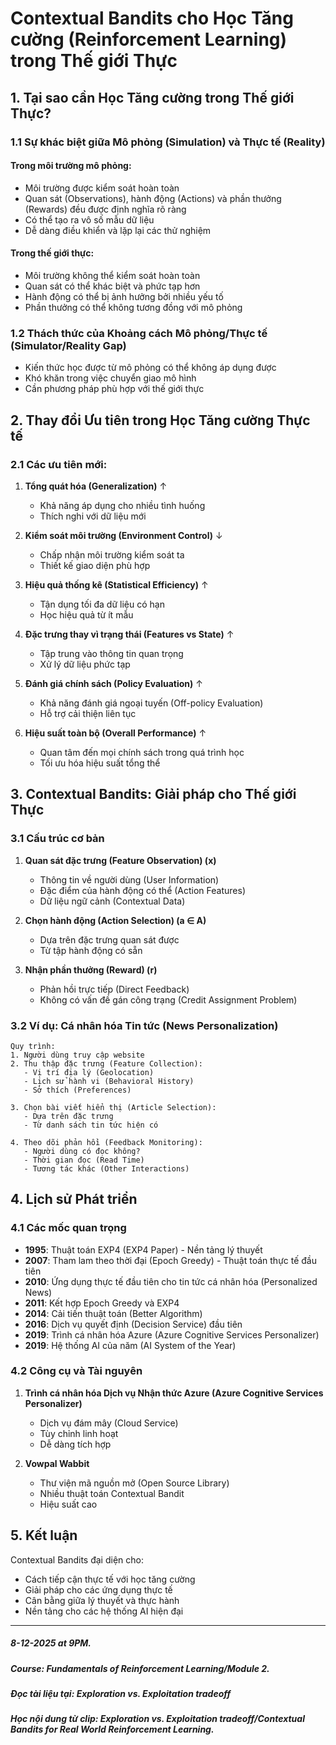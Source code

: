 # Contextual Bandits cho Học Tăng cường (Reinforcement Learning) trong Thế giới Thực

## 1. Tại sao cần Học Tăng cường trong Thế giới Thực?

### 1.1 Sự khác biệt giữa Mô phỏng (Simulation) và Thực tế (Reality)

#### Trong môi trường mô phỏng:
- Môi trường được kiểm soát hoàn toàn
- Quan sát (Observations), hành động (Actions) và phần thưởng (Rewards) đều được định nghĩa rõ ràng
- Có thể tạo ra vô số mẫu dữ liệu
- Dễ dàng điều khiển và lặp lại các thử nghiệm

#### Trong thế giới thực:
- Môi trường không thể kiểm soát hoàn toàn
- Quan sát có thể khác biệt và phức tạp hơn
- Hành động có thể bị ảnh hưởng bởi nhiều yếu tố
- Phần thưởng có thể không tương đồng với mô phỏng

### 1.2 Thách thức của Khoảng cách Mô phỏng/Thực tế (Simulator/Reality Gap)
- Kiến thức học được từ mô phỏng có thể không áp dụng được
- Khó khăn trong việc chuyển giao mô hình
- Cần phương pháp phù hợp với thế giới thực

## 2. Thay đổi Ưu tiên trong Học Tăng cường Thực tế

### 2.1 Các ưu tiên mới:
1. **Tổng quát hóa (Generalization)** ↑
   - Khả năng áp dụng cho nhiều tình huống
   - Thích nghi với dữ liệu mới

2. **Kiểm soát môi trường (Environment Control)** ↓
   - Chấp nhận môi trường kiểm soát ta
   - Thiết kế giao diện phù hợp

3. **Hiệu quả thống kê (Statistical Efficiency)** ↑
   - Tận dụng tối đa dữ liệu có hạn
   - Học hiệu quả từ ít mẫu

4. **Đặc trưng thay vì trạng thái (Features vs State)** ↑
   - Tập trung vào thông tin quan trọng
   - Xử lý dữ liệu phức tạp

5. **Đánh giá chính sách (Policy Evaluation)** ↑
   - Khả năng đánh giá ngoại tuyến (Off-policy Evaluation)
   - Hỗ trợ cải thiện liên tục

6. **Hiệu suất toàn bộ (Overall Performance)** ↑
   - Quan tâm đến mọi chính sách trong quá trình học
   - Tối ưu hóa hiệu suất tổng thể

## 3. Contextual Bandits: Giải pháp cho Thế giới Thực

### 3.1 Cấu trúc cơ bản
1. **Quan sát đặc trưng (Feature Observation) (x)**
   - Thông tin về người dùng (User Information)
   - Đặc điểm của hành động có thể (Action Features)
   - Dữ liệu ngữ cảnh (Contextual Data)

2. **Chọn hành động (Action Selection) (a ∈ A)**
   - Dựa trên đặc trưng quan sát được
   - Từ tập hành động có sẵn

3. **Nhận phần thưởng (Reward) (r)**
   - Phản hồi trực tiếp (Direct Feedback)
   - Không có vấn đề gán công trạng (Credit Assignment Problem)

### 3.2 Ví dụ: Cá nhân hóa Tin tức (News Personalization)
```
Quy trình:
1. Người dùng truy cập website
2. Thu thập đặc trưng (Feature Collection):
   - Vị trí địa lý (Geolocation)
   - Lịch sử hành vi (Behavioral History)
   - Sở thích (Preferences)

3. Chọn bài viết hiển thị (Article Selection):
   - Dựa trên đặc trưng
   - Từ danh sách tin tức hiện có

4. Theo dõi phản hồi (Feedback Monitoring):
   - Người dùng có đọc không?
   - Thời gian đọc (Read Time)
   - Tương tác khác (Other Interactions)
```

## 4. Lịch sử Phát triển

### 4.1 Các mốc quan trọng
- **1995**: Thuật toán EXP4 (EXP4 Paper) - Nền tảng lý thuyết
- **2007**: Tham lam theo thời đại (Epoch Greedy) - Thuật toán thực tế đầu tiên
- **2010**: Ứng dụng thực tế đầu tiên cho tin tức cá nhân hóa (Personalized News)
- **2011**: Kết hợp Epoch Greedy và EXP4
- **2014**: Cải tiến thuật toán (Better Algorithm)
- **2016**: Dịch vụ quyết định (Decision Service) đầu tiên
- **2019**: Trình cá nhân hóa Azure (Azure Cognitive Services Personalizer)
- **2019**: Hệ thống AI của năm (AI System of the Year)

### 4.2 Công cụ và Tài nguyên
1. **Trình cá nhân hóa Dịch vụ Nhận thức Azure (Azure Cognitive Services Personalizer)**
   - Dịch vụ đám mây (Cloud Service)
   - Tùy chỉnh linh hoạt
   - Dễ dàng tích hợp

2. **Vowpal Wabbit**
   - Thư viện mã nguồn mở (Open Source Library)
   - Nhiều thuật toán Contextual Bandit 
   - Hiệu suất cao

## 5. Kết luận

Contextual Bandits đại diện cho:
- Cách tiếp cận thực tế với học tăng cường
- Giải pháp cho các ứng dụng thực tế
- Cân bằng giữa lý thuyết và thực hành
- Nền tảng cho các hệ thống AI hiện đại

-------------------------------------------
##### 8-12-2025 at 9PM.
##### Course: Fundamentals of Reinforcement Learning/Module 2.
##### Đọc tài liệu tại: Exploration vs. Exploitation tradeoff
##### Học nội dung từ clip: Exploration vs. Exploitation tradeoff/Contextual Bandits for Real World Reinforcement Learning.
